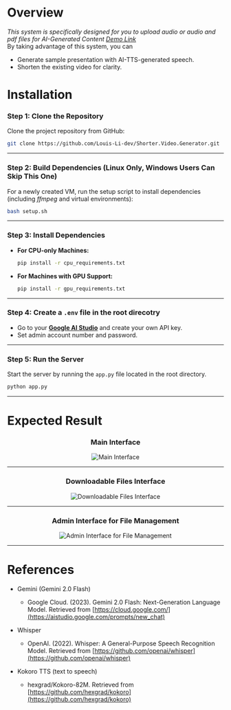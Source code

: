 # Overview
*This system is specifically designed for you to upload audio or audio and pdf files for AI-Generated Content*
[*Demo Link*](https://www.youtube.com/watch?v=Kei59Z9Ze_8)    
By taking advantage of this system, you can
- Generate sample presentation with AI-TTS-generated speech.
- Shorten the existing video for clarity.
# Installation

### Step 1: Clone the Repository 

Clone the project repository from GitHub:

```bash
git clone https://github.com/Louis-Li-dev/Shorter.Video.Generator.git
```

---

### Step 2: Build Dependencies (Linux Only, Windows Users Can Skip This One)

For a newly created VM, run the setup script to install dependencies (including *ffmpeg* and virtual environments):

```bash
bash setup.sh
```

---

### Step 3: Install Dependencies

- **For CPU-only Machines:**

  ```bash
  pip install -r cpu_requirements.txt
  ```

- **For Machines with GPU Support:**

  ```bash
  pip install -r gpu_requirements.txt
  ```

---

### Step 4: Create a `.env` file in the root direcotry

- Go to your [**Google AI Studio**](https://aistudio.google.com/) and create your own API key.
- Set admin account number and password.
---
### Step 5: Run the Server

Start the server by running the `app.py` file located in the root directory.

```bash
python app.py
```

---



# Expected Result
<div align="center">
  
### Main Interface  
<img src="https://github.com/user-attachments/assets/28b20487-cdae-4cae-8879-c4ffc7f46ec0" alt="Main Interface" />

---

### Downloadable Files Interface  
<img src="https://github.com/user-attachments/assets/d0803902-53d2-4d21-aec6-7e4636c88567" alt="Downloadable Files Interface" />

---

### Admin Interface for File Management  
<img src="https://github.com/user-attachments/assets/b1976b20-aff8-47d8-b6b7-5840c8762aeb" alt="Admin Interface for File Management" />

</div>

---

# References
- Gemini (Gemini 2.0 Flash)

  - Google Cloud. (2023). Gemini 2.0 Flash: Next-Generation Language Model. Retrieved from [https://cloud.google.com/](https://aistudio.google.com/prompts/new_chat)

- Whisper
  - OpenAI. (2022). Whisper: A General-Purpose Speech Recognition Model. Retrieved from [https://github.com/openai/whisper](https://github.com/openai/whisper)
- Kokoro TTS (text to speech)
  - hexgrad/Kokoro-82M. Retrieved from [https://github.com/hexgrad/kokoro](https://github.com/hexgrad/kokoro)
    

